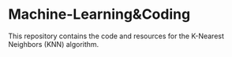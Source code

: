 # Machine-Learning&Coding

This repository contains the code and resources for the K-Nearest Neighbors (KNN) algorithm.
